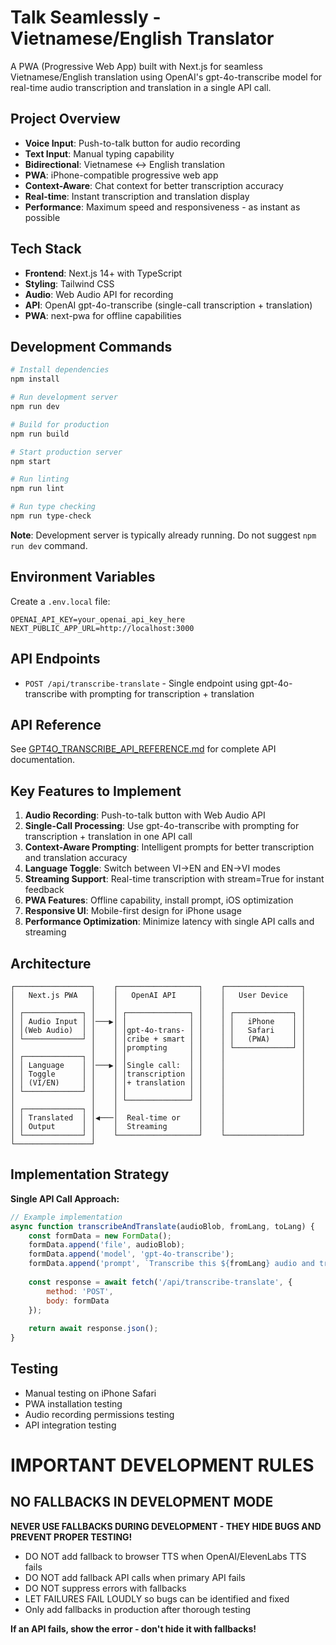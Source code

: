 # Talk Seamlessly - Vietnamese/English Translator

A PWA (Progressive Web App) built with Next.js for seamless Vietnamese/English translation using OpenAI's gpt-4o-transcribe model for real-time audio transcription and translation in a single API call.

## Project Overview

- **Voice Input**: Push-to-talk button for audio recording
- **Text Input**: Manual typing capability
- **Bidirectional**: Vietnamese ↔ English translation
- **PWA**: iPhone-compatible progressive web app
- **Context-Aware**: Chat context for better transcription accuracy
- **Real-time**: Instant transcription and translation display
- **Performance**: Maximum speed and responsiveness - as instant as possible

## Tech Stack

- **Frontend**: Next.js 14+ with TypeScript
- **Styling**: Tailwind CSS
- **Audio**: Web Audio API for recording
- **API**: OpenAI gpt-4o-transcribe (single-call transcription + translation)
- **PWA**: next-pwa for offline capabilities

## Development Commands

```bash
# Install dependencies
npm install

# Run development server
npm run dev

# Build for production
npm run build

# Start production server
npm start

# Run linting
npm run lint

# Run type checking
npm run type-check
```

**Note**: Development server is typically already running. Do not suggest `npm run dev` command.

## Environment Variables

Create a `.env.local` file:

```env
OPENAI_API_KEY=your_openai_api_key_here
NEXT_PUBLIC_APP_URL=http://localhost:3000
```

## API Endpoints

- `POST /api/transcribe-translate` - Single endpoint using gpt-4o-transcribe with prompting for transcription + translation

## API Reference

See [GPT4O_TRANSCRIBE_API_REFERENCE.md](./GPT4O_TRANSCRIBE_API_REFERENCE.md) for complete API documentation.

## Key Features to Implement

1. **Audio Recording**: Push-to-talk button with Web Audio API
2. **Single-Call Processing**: Use gpt-4o-transcribe with prompting for transcription + translation in one API call
3. **Context-Aware Prompting**: Intelligent prompts for better transcription and translation accuracy
4. **Language Toggle**: Switch between VI→EN and EN→VI modes
5. **Streaming Support**: Real-time transcription with stream=True for instant feedback
6. **PWA Features**: Offline capability, install prompt, iOS optimization  
7. **Responsive UI**: Mobile-first design for iPhone usage
8. **Performance Optimization**: Minimize latency with single API calls and streaming

## Architecture

```
┌─────────────────┐    ┌──────────────────┐    ┌─────────────────┐
│   Next.js PWA   │    │   OpenAI API     │    │   User Device   │
│                 │    │                  │    │                 │
│ ┌─────────────┐ │    │ ┌──────────────┐ │    │ ┌─────────────┐ │
│ │ Audio Input │ │───▶│ │              │ │    │ │   iPhone    │ │
│ │(Web Audio)  │ │    │ │gpt-4o-trans- │ │    │ │   Safari    │ │
│ └─────────────┘ │    │ │cribe + smart │ │    │ │   (PWA)     │ │
│                 │    │ │prompting     │ │    │ └─────────────┘ │
│ ┌─────────────┐ │    │ │              │ │    │                 │
│ │ Language    │ │───▶│ │Single call:  │ │    │                 │
│ │ Toggle      │ │    │ │transcription │ │    │                 │
│ │ (VI/EN)     │ │    │ │+ translation │ │    │                 │
│ └─────────────┘ │    │ │              │ │    │                 │
│                 │    │ └──────────────┘ │    │                 │
│ ┌─────────────┐ │    │                  │    │                 │
│ │ Translated  │ │◀───│  Real-time or    │    │                 │
│ │ Output      │ │    │  Streaming       │    │                 │
│ └─────────────┘ │    └──────────────────┘    └─────────────────┘
└─────────────────┘
```

## Implementation Strategy

**Single API Call Approach:**
```javascript
// Example implementation
async function transcribeAndTranslate(audioBlob, fromLang, toLang) {
    const formData = new FormData();
    formData.append('file', audioBlob);
    formData.append('model', 'gpt-4o-transcribe');
    formData.append('prompt', `Transcribe this ${fromLang} audio and translate to ${toLang}. Provide only the ${toLang} translation.`);
    
    const response = await fetch('/api/transcribe-translate', {
        method: 'POST',
        body: formData
    });
    
    return await response.json();
}
```

## Testing

- Manual testing on iPhone Safari
- PWA installation testing
- Audio recording permissions testing
- API integration testing

# IMPORTANT DEVELOPMENT RULES

## NO FALLBACKS IN DEVELOPMENT MODE

**NEVER USE FALLBACKS DURING DEVELOPMENT - THEY HIDE BUGS AND PREVENT PROPER TESTING!**

- DO NOT add fallback to browser TTS when OpenAI/ElevenLabs TTS fails
- DO NOT add fallback API calls when primary API fails
- DO NOT suppress errors with fallbacks
- LET FAILURES FAIL LOUDLY so bugs can be identified and fixed
- Only add fallbacks in production after thorough testing

**If an API fails, show the error - don't hide it with fallbacks!**